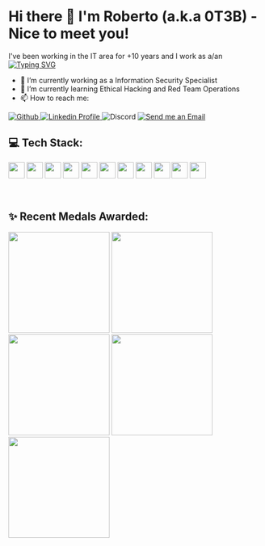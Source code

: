 # Hi there 👋 I'm Roberto (a.k.a 0T3B) - Nice to meet you!


I've been working in the IT area for +10 years and I work as a/an \
[![Typing SVG](https://readme-typing-svg.demolab.com?font=Fira+Code&weight=600&pause=1000&color=0074B8&random=false&width=435&lines=CyberSecurity+Specialist;Network+Engineer;IT+Infrastructure+Analyst;Cloud+Practioner;Hobby+programmer)](https://git.io/typing-svg)

- 🔭 I’m currently working as a Information Security Specialist
- 🌱 I’m currently learning Ethical Hacking and Red Team Operations
- 📫 How to reach me:
<p align="left">
  <a href="[https://github.com/0t3b2017](https://github.com/0t3b2017)">
    <img alt="Github" src="https://img.shields.io/badge/Github-white?style=flat-square&logo=github&logoColor=black&color=white">
  </a>
  <a href="https://linkedin.com/in/roberto-it/">
    <img alt="Linkedin Profile" src="https://img.shields.io/badge/Linkedin-white?style=flat-square&logo=linkedin&logoColor=blue">
  </a>
  <a hfref="https://discord.com/users/jcruz6499">
    <img alt="Discord" src="https://img.shields.io/badge/Discord-white?style=flat-square&logo=discord&logoColor=#993399">
  </a>
  <a href="mailto:roberto@h3b.com.br">
    <img alt="Send me an Email" src="https://img.shields.io/badge/Email-white?style=flat-square&logo=gmail">
  </a>
</p>

## 💻 Tech Stack:
<p align="left">
  <img height="32" width="32" src="https://cdn.simpleicons.org/python/1793D1" />
  <img height="32" width="32" src="https://cdn.simpleicons.org/linux/1793D1" />
  <img height="32" width="32" src="https://cdn.simpleicons.org/windows/1793D1" />
  <img height="32" width="32" src="https://cdn.simpleicons.org/kalilinux/1793D1" />
  <img height="32" width="32" src="https://cdn.simpleicons.org/amazonaws/1793D1" />
  <img height="32" width="32" src="https://cdn.simpleicons.org/microsoftazure/1793D1" />
  <img height="32" width="32" src="https://cdn.simpleicons.org/googlecloud/1793D1" />
  <img height="32" width="32" src="https://cdn.simpleicons.org/maildotru/1793D1" />
  <img height="32" width="32" src="https://cdn.simpleicons.org/elasticsearch/1793D1" />  
  <img height="32" width="32" src="https://cdn.simpleicons.org/logstash/1793D1" />  
  <img height="32" width="32" src="https://cdn.simpleicons.org/kibana/1793D1" />    
</p>
<br/>

## ✨ Recent Medals Awarded:

<p align="left">
  <img height="200" width="200" src="https://desecsecurity.com/academy/uploads/badges/skill_pentest_fundamentals_pro.png" />
  <img height="200" width="200" src="https://desecsecurity.com/academy/uploads/badges/network_analyst_pro.png" />
  <img height="200" width="200" src="https://desecsecurity.com/academy/uploads/badges/skill_scripting_programing_pro.png" />
  <img height="200" width="200" src="https://desecsecurity.com/academy/uploads/badges/skill_ctf_player_pro.png" />
  <img height="200" width="200" src="https://desecsecurity.com/academy/uploads/badges/skill_opensource_intelligence_pro.png" />

  
  
</p>


<!-- Social badges section -->
<!--
**0t3b2017/0t3b2017** is a  _special_ ✨ repository because its `README.md` (this file) appears on your GitHub profile.

Here are some ideas to get you started:


 ...
- 👯 I’m looking to collaborate on ...
- 🤔 I’m looking for help with ...
- 💬 Ask me about ...

- 😄 Pronouns: ...
- ⚡ Fun fact: ...
-->



<!--
**0t3b2017/0t3b2017** is a ✨ _special_ ✨ repository because its `README.md` (this file) appears on your GitHub profile.

Here are some ideas to get you started:

- 🔭 I’m currently working on ...
- 🌱 I’m currently learning ...
- 👯 I’m looking to collaborate on ...
- 🤔 I’m looking for help with ...
- 💬 Ask me about ...
- 📫 How to reach me: ...
- 😄 Pronouns: ...
- ⚡ Fun fact: ...
-->
